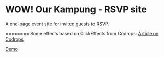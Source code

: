 WOW! Our Kampung - RSVP site
=========

A one-page event site for invited guests to RSVP.

========
Some effects based on ClickEffects from Codrops:
[Article on Codrops](http://tympanus.net/codrops/?p=23217)

[Demo](http://tympanus.net/Development/ClickEffects/)
